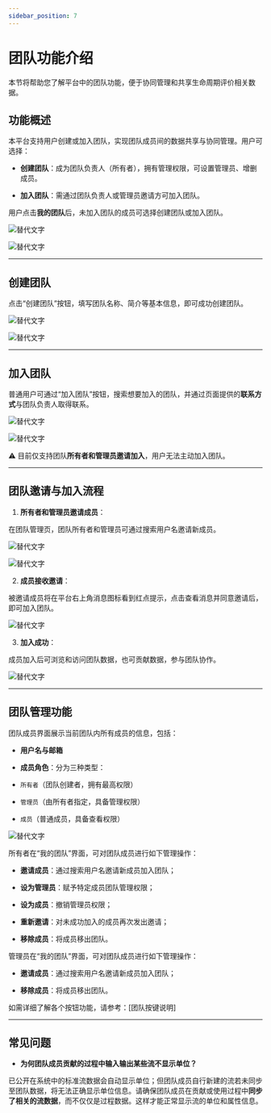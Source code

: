 ```yaml
---
sidebar_position: 7
---
```


# 团队功能介绍

本节将帮助您了解平台中的团队功能，便于协同管理和共享生命周期评价相关数据。

## 功能概述

本平台支持用户创建或加入团队，实现团队成员间的数据共享与协同管理。用户可选择：

- **创建团队**：成为团队负责人（所有者），拥有管理权限，可设置管理员、增删成员。

- **加入团队**：需通过团队负责人或管理员邀请方可加入团队。

用户点击**我的团队**后，未加入团队的成员可选择创建团队或加入团队。

![替代文字](img/my-team.png)

![替代文字](img/join-or-create-team.png)

---

## 创建团队

点击“创建团队”按钮，填写团队名称、简介等基本信息，即可成功创建团队。

![替代文字](img/create-team.png)

![替代文字](img/team-information.png)

---

## 加入团队

普通用户可通过“加入团队”按钮，搜索想要加入的团队，并通过页面提供的**联系方式**与团队负责人取得联系。  

![替代文字](img/join-team.png)

![替代文字](img/search-team.png)

⚠️ 目前仅支持团队**所有者和管理员邀请加入**，用户无法主动加入团队。

---

## 团队邀请与加入流程

1. **所有者和管理员邀请成员**：  

在团队管理页，团队所有者和管理员可通过搜索用户名邀请新成员。

![替代文字](img/add-member.png)

![替代文字](img/team-member-email.png)

2. **成员接收邀请**：  

被邀请成员将在平台右上角消息图标看到红点提示，点击查看消息并同意邀请后，即可加入团队。

![替代文字](img/team-invitation.png)

3. **加入成功**：  

成员加入后可浏览和访问团队数据，也可贡献数据，参与团队协作。

![替代文字](img/team-member-data.png)

---

## 团队管理功能

团队成员界面展示当前团队内所有成员的信息，包括：

- **用户名与邮箱**

- **成员角色**：分为三种类型：

- `所有者`（团队创建者，拥有最高权限）

- `管理员`（由所有者指定，具备管理权限）

- `成员`（普通成员，具备查看权限）

![替代文字](img/team-role.png)

所有者在“我的团队”界面，可对团队成员进行如下管理操作：

- **邀请成员**：通过搜索用户名邀请新成员加入团队；

- **设为管理员**：赋予特定成员团队管理权限；

- **设为成员**：撤销管理员权限；

- **重新邀请**：对未成功加入的成员再次发出邀请；

- **移除成员**：将成员移出团队。

管理员在“我的团队”界面，可对团队成员进行如下管理操作：

- **邀请成员**：通过搜索用户名邀请新成员加入团队；

- **移除成员**：将成员移出团队。

如需详细了解各个按钮功能，请参考：[团队按键说明]

---

## 常见问题

- **为何团队成员贡献的过程中输入输出某些流不显示单位？**  

已公开在系统中的标准流数据会自动显示单位；但团队成员自行新建的流若未同步至团队数据，将无法正确显示单位信息。请确保团队成员在贡献或使用过程中**同步了相关的流数据**，而不仅仅是过程数据。这样才能正常显示流的单位和属性信息。
